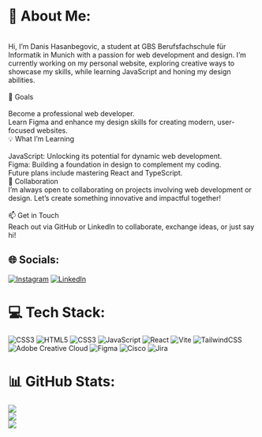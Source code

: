 # 💫 About Me:
<br>Hi, I’m Danis Hasanbegovic, a student at GBS Berufsfachschule für Informatik in Munich with a passion for web development and design. I’m currently working on my personal website, exploring creative ways to showcase my skills, while learning JavaScript and honing my design abilities.<br><br>🌟 Goals<br><br>Become a professional web developer.<br>Learn Figma and enhance my design skills for creating modern, user-focused websites.<br>💡 What I’m Learning<br><br>JavaScript: Unlocking its potential for dynamic web development.<br>Figma: Building a foundation in design to complement my coding.<br>Future plans include mastering React and TypeScript.<br>🤝 Collaboration<br>I’m always open to collaborating on projects involving web development or design. Let’s create something innovative and impactful together!<br><br>📫 Get in Touch<br>Reach out via GitHub or LinkedIn to collaborate, exchange ideas, or just say hi!


## 🌐 Socials:
[![Instagram](https://img.shields.io/badge/Instagram-%23E4405F.svg?logo=Instagram&logoColor=white)](https://instagram.com/danishasanbegoviic) [![LinkedIn](https://img.shields.io/badge/LinkedIn-%230077B5.svg?logo=linkedin&logoColor=white)](https://www.linkedin.com/in/danis-hasanbegovic/) 

# 💻 Tech Stack:
![CSS3](https://img.shields.io/badge/css3-%231572B6.svg?style=for-the-badge&logo=css3&logoColor=white) ![HTML5](https://img.shields.io/badge/html5-%23E34F26.svg?style=for-the-badge&logo=html5&logoColor=white) ![CSS3](https://img.shields.io/badge/css3-%231572B6.svg?style=for-the-badge&logo=css3&logoColor=white) ![JavaScript](https://img.shields.io/badge/javascript-%23323330.svg?style=for-the-badge&logo=javascript&logoColor=%23F7DF1E) ![React](https://img.shields.io/badge/react-%2320232a.svg?style=for-the-badge&logo=react&logoColor=%2361DAFB) ![Vite](https://img.shields.io/badge/vite-%23646CFF.svg?style=for-the-badge&logo=vite&logoColor=white) ![TailwindCSS](https://img.shields.io/badge/tailwindcss-%2338B2AC.svg?style=for-the-badge&logo=tailwind-css&logoColor=white) ![Adobe Creative Cloud](https://img.shields.io/badge/Adobe%20Creative%20Cloud-DA1F26.svg?style=for-the-badge&logo=Adobe%20Creative%20Cloud&logoColor=white) ![Figma](https://img.shields.io/badge/figma-%23F24E1E.svg?style=for-the-badge&logo=figma&logoColor=white) ![Cisco](https://img.shields.io/badge/cisco-%23049fd9.svg?style=for-the-badge&logo=cisco&logoColor=black) ![Jira](https://img.shields.io/badge/jira-%230A0FFF.svg?style=for-the-badge&logo=jira&logoColor=white)
# 📊 GitHub Stats:
![](https://github-readme-stats.vercel.app/api?username=danishasanbegovic&theme=dark&hide_border=false&include_all_commits=false&count_private=false)<br/>
![](https://github-readme-streak-stats.herokuapp.com/?user=danishasanbegovic&theme=dark&hide_border=false)<br/>
![](https://github-readme-stats.vercel.app/api/top-langs/?username=danishasanbegovic&theme=dark&hide_border=false&include_all_commits=false&count_private=false&layout=compact)

<!-- Proudly created with GPRM ( https://gprm.itsvg.in ) -->

